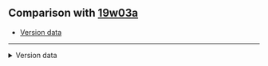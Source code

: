 ## Comparison with [19w03a](https://github.com/PixiGeko/Minecraft-generated-data/tree/19w03a)

- [Version data](#version-data)

<hr/>
<details><summary>Version data</summary>
<table><tr><th></th><th align="left">19w03a</th><th>19w03b</th></tr><tr><td>World version</td><td><code>1922</code></td><td><code>1923</code></td></tr><tr><td>Protocol version</td><td><code>453</code></td><td><code>454</code></td></tr></table>
</details>